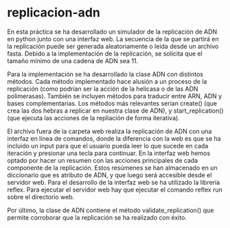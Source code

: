 # replicacion-adn
En esta práctica se ha desarrollado un simulador de la replicación de ADN en python junto con una interfaz web. La secuencia de la que se partirá en la replicación puede ser generada aleatoriamente o leída desde un archivo fasta. Debido a la implementación de la replicación, se solicita que el tamaño mínimo de una cadena de ADN sea 11.

Para la implementación se ha desarrollado la clase ADN con distintos métodos. Cada método implementado hace alusión a un proceso de la replicación (como podrían ser la acción de la helicasa o de las ADN polimerasas). También se incluyen métodos para traducir entre ARN, ADN y bases complementarias. Los métodos más relevantes serían create() (que crea las dos hebras a replicar en nuestra clase de ADN), y start_replication() (que ejecuta las acciones de la repliación de forma iterativa).

El archivo fuera de la carpeta web realiza la replicación de ADN con una interfaz en línea de comandos, donde la diferencia con la web es que se ha incluido un input para que el usuario pueda leer lo que sucede en cada iteración y presionar una tecla para continuar. 
En la interfaz web hemos optado por hacer un resumen con las acciones principales de cada componente de la replicación. Estos resúmenes se han almacenado en un diccionario que es atributo de ADN, y que luego será accesible desde el servidor web. Para el desarrollo  de la interfaz web se ha utilizado la librería reflex. Para ejecutar el servidor web hay que ejecutar el comando reflex run sobre el directorio web.

Por último, la clase de ADN contiene el método validate_replication() que permite corroborar que la replicación se ha realizado con éxito.
